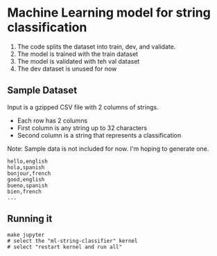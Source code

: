 # Machine Learning model for string classification

1. The code splits the dataset into train, dev, and validate.
2. The model is trained with the train dataset
3. The model is validated with teh val dataset
4. The dev dataset is unused for now

## Sample Dataset

Input is a gzipped CSV file with 2 columns of strings.
- Each row has 2 columns
- First column is any string up to 32 characters
- Second column is a string that represents a classification

Note: Sample data is not included for now.  I'm hoping to generate one.
```CSV
hello,english
hola,spanish
bonjour,french
good,english
bueno,spanish
bien,french
...
```

## Running it

```
make jupyter
# select the "ml-string-classifier" kernel
# select "restart kernel and run all"
```
